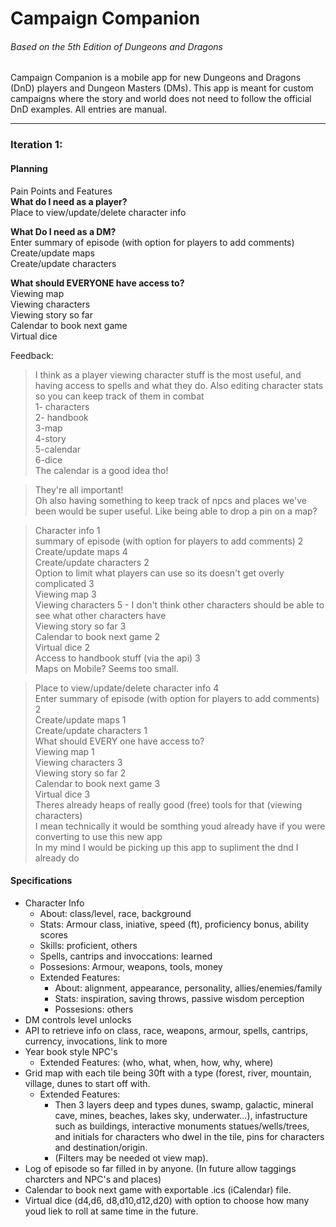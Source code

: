 # Campaign Companion
###### _Based on the 5th Edition of Dungeons and Dragons_

Campaign Companion is a mobile app for new Dungeons and Dragons (DnD) players and Dungeon Masters (DMs).
This app is meant for custom campaigns where the story and world does not need to follow the official DnD examples.
All entries are manual.

---

### Iteration 1:
#### Planning  
Pain Points and Features  
  **What do I need as a player?**      
    Place to view/update/delete character info

  **What Do I need as a DM?**  
    Enter summary of episode (with option for players to add comments)  
    Create/update maps  
    Create/update characters  
 
  **What should EVERYONE have access to?**  
    Viewing map  
    Viewing characters  
    Viewing story so far  
    Calendar to book next game  
    Virtual dice  
   
Feedback:
>I think as a player viewing character stuff is the most useful, and having access to spells and what they do. Also editing character stats so you can keep track of them in combat  
1- characters  
2- handbook  
3-map  
4-story   
5-calendar  
6-dice  
The calendar is a good idea tho!  

>They're all important!  
Oh also having something to keep track of npcs and places we've been would be super useful. Like being able to drop a pin on a map?

>Character info 1   
summary of episode (with option for players to add comments) 2  
Create/update maps 4  
Create/update characters 2  
Option to limit what players can use so its doesn't get overly complicated 3  
Viewing map 3  
Viewing characters 5 - I don't think other characters should be able to see what other characters have  
Viewing story so far 3  
Calendar to book next game 2  
Virtual dice 2  
Access to handbook stuff (via the api) 3  
Maps on Mobile? Seems too small.  

>Place to view/update/delete character info 4  
Enter summary of episode (with option for players to add comments) 2  
Create/update maps 1  
Create/update characters 1  
What should EVERY one have access to?  
Viewing map 1  
Viewing characters 3  
Viewing story so far 2  
Calendar to book next game 3  
Virtual dice 3  
Theres already heaps of really good (free) tools for that (viewing characters)  
I mean technically it would be somthing youd already have if you were converting to use this new app  
In my mind I would be picking up this app to supliment the dnd I already do

#### Specifications 
- Character Info
   - About: class/level, race, background
   - Stats: Armour class, iniative, speed (ft), proficiency bonus, ability scores
   - Skills: proficient, others
   - Spells, cantrips and invoccations: learned
   - Possesions: Armour, weapons, tools, money   
   - Extended Features:
      - About: alignment, appearance, personality, allies/enemies/family
      - Stats: inspiration, saving throws, passive wisdom perception
      - Possesions: others        
- DM controls level unlocks
- API to retrieve info on class, race, weapons, armour, spells, cantrips, currency, invocations, link to more
- Year book style NPC's 
   - Extended Features: (who, what, when, how, why, where)  
- Grid map with each tile being 30ft with a type (forest, river, mountain, village, dunes to start off with. 
   - Extended Features:
      - Then 3 layers deep and types dunes, swamp, galactic, mineral cave, mines, beaches, lakes sky, underwater...), infastructure such as buildings, interactive monuments statues/wells/trees, and initials for characters who dwel in the tile, pins for characters and destination/origin. 
      - (Filters may be needed ot view map).  
- Log of episode so far filled in by anyone. (In future allow taggings charcters and NPC's and places)
- Calendar to book next game with exportable .ics (iCalendar) file.
- Virtual dice (d4,d6, d8,d10,d12,d20) with option to choose how many youd liek to roll at same time in the future.
